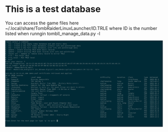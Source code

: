 # This is a test database

You can access the game files here ~/.local/share/TombRaiderLinuxLauncher/ID.TRLE
where ID is the number listed when runngin tombll_manage_data.py -l


![screenshot1](https://raw.githubusercontent.com/noisecode3/TombRaiderLinuxLauncher/main/database/screenshot1.jpg)
